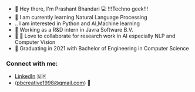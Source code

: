 - 👋 Hey there, I'm Prashant Bhandari :computer: !!!Techno geek!!!
- 🌱 I am currently learning Natural Language Processing
- .. I am interested in Python and AI,Machine learning
- 🔭 Working as a R&D intern in Javra Software B.V.
- :heartbeat: :heartbeat: Love to collaborate for research work in AI especially NLP and Computer Vision
- 📄 Graduating in 2021 with Bachelor of Engineering in Computer Science 


### Connect with me:
- [LinkedIn](https://www.linkedin.com/in/prashant-bhandari-b0287a144/) :nepal:
- (pbcreative1998@gmail.com) :email:


